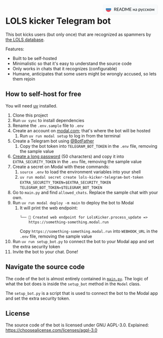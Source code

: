 <a href="./README.ru.md">
   <img align="right" alt="README на русском" src="./.github/readme-assets/readme-in-russian.svg" height="36" /></a>

# LOLS kicker Telegram bot

This bot kicks users (but only once) that are recognized as spammers by [the LOLS database](https://lols.bot/).

Features:

- Built to be self-hosted
- Minimalistic so that it's easy to understand the source code
- Only works in chats that it recognizes (configurable)
- Humane, anticipates that some users might be wrongly accused, so lets them rejoin

## How to self-host for free

You will need [uv](https://github.com/astral-sh/uv) installed.

1. Clone this project
2. Run `uv sync` to install dependencies
3. Rename the `.env.sample` file to `.env`
4. Create an account on [modal.com](https://modal.com); that's where the bot will be hosted
   1. Run `uv run modal setup` to log in from the terminal
6. Create a Telegram bot using [@BotFather](https://t.me/BotFather)
   1. Copy the bot token into `TELEGRAM_BOT_TOKEN` in the `.env` file, removing the sample value
7. [Create a long password](https://bitwarden.com/password-generator/#password-generator) (50 characters) and copy it into `EXTRA_SECURITY_TOKEN` in the `.env` file, removing the sample value
8. Create a secret on Modal with these commands:
   1. `source .env` to load the environment variables into your shell
   2. `uv run modal secret create lols-kicker-telegram-bot-token EXTRA_SECURITY_TOKEN=$EXTRA_SECURITY_TOKEN TELEGRAM_BOT_TOKEN=$TELEGRAM_BOT_TOKEN`
10. Go to `main.py` and find `allowed_chats`. Replace the sample chat with your own.
11. Run `uv run modal deploy -m main` to deploy the bot to Modal
    1. It will print the web endpoint:
       ```
       └── 🔨 Created web endpoint for LolsKicker.process_update => 
           https://something-something.modal.run
       ```
       Copy `https://something-something.modal.run` into `WEBHOOK_URL` in the `.env` file, removing the sample value
12. Run `uv run setup_bot.py` to connect the bot to your Modal app and set the extra security token
13. Invite the bot to your chat. Done!

## Navigate the source code

The code of the bot is almost entirely contained in [`main.py`](./main.py). The logic of what the bot does is inside the `setup_bot` method in the `Model` class.

The `setup_bot.py` is a script that is used to connect the bot to the Modal app and set the extra security token.

## License

The source code of the bot is licensed under GNU AGPL-3.0. Explained: https://choosealicense.com/licenses/agpl-3.0
